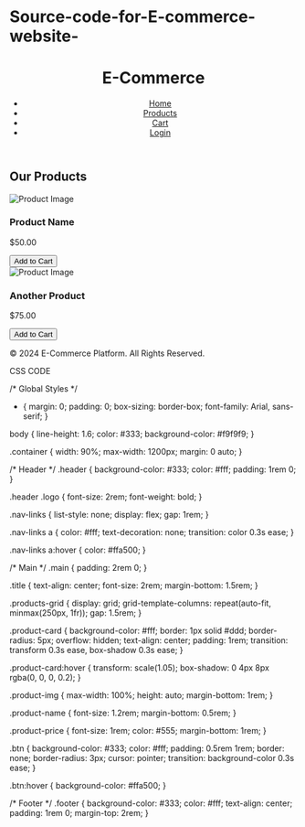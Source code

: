 # Source-code-for-E-commerce-website-
<!DOCTYPE html>
<html lang="en">
<head>
  <meta charset="UTF-8">
  <meta name="viewport" content="width=device-width, initial-scale=1.0">
  <title>E-Commerce Platform</title>
  <link rel="stylesheet" href="styles.css">
</head>
<body>
  <header class="header">
    <div class="container">
      <h1 class="logo">E-Commerce</h1>
      <nav>
        <ul class="nav-links">
          <li><a href="#">Home</a></li>
          <li><a href="#">Products</a></li>
          <li><a href="#">Cart</a></li>
          <li><a href="#">Login</a></li>
        </ul>
      </nav>
    </div>
  </header>

  <main class="main">
    <div class="container">
      <h2 class="title">Our Products</h2>
      <div class="products-grid">
        <!-- Product Card -->
        <div class="product-card">
          <img src="https://via.placeholder.com/150" alt="Product Image" class="product-img">
          <h3 class="product-name">Product Name</h3>
          <p class="product-price">$50.00</p>
          <button class="btn">Add to Cart</button>
        </div>
        <!-- Duplicate Product Cards for more items -->
        <div class="product-card">
          <img src="https://via.placeholder.com/150" alt="Product Image" class="product-img">
          <h3 class="product-name">Another Product</h3>
          <p class="product-price">$75.00</p>
          <button class="btn">Add to Cart</button>
        </div>
        <!-- More Product Cards -->
      </div>
    </div>
  </main>

  <footer class="footer">
    <div class="container">
      <p>&copy; 2024 E-Commerce Platform. All Rights Reserved.</p>
    </div>
  </footer>
</body>
</html>

CSS CODE 

/* Global Styles */
* {
  margin: 0;
  padding: 0;
  box-sizing: border-box;
  font-family: Arial, sans-serif;
}

body {
  line-height: 1.6;
  color: #333;
  background-color: #f9f9f9;
}

.container {
  width: 90%;
  max-width: 1200px;
  margin: 0 auto;
}

/* Header */
.header {
  background-color: #333;
  color: #fff;
  padding: 1rem 0;
}

.header .logo {
  font-size: 2rem;
  font-weight: bold;
}

.nav-links {
  list-style: none;
  display: flex;
  gap: 1rem;
}

.nav-links a {
  color: #fff;
  text-decoration: none;
  transition: color 0.3s ease;
}

.nav-links a:hover {
  color: #ffa500;
}

/* Main */
.main {
  padding: 2rem 0;
}

.title {
  text-align: center;
  font-size: 2rem;
  margin-bottom: 1.5rem;
}

.products-grid {
  display: grid;
  grid-template-columns: repeat(auto-fit, minmax(250px, 1fr));
  gap: 1.5rem;
}

.product-card {
  background-color: #fff;
  border: 1px solid #ddd;
  border-radius: 5px;
  overflow: hidden;
  text-align: center;
  padding: 1rem;
  transition: transform 0.3s ease, box-shadow 0.3s ease;
}

.product-card:hover {
  transform: scale(1.05);
  box-shadow: 0 4px 8px rgba(0, 0, 0, 0.2);
}

.product-img {
  max-width: 100%;
  height: auto;
  margin-bottom: 1rem;
}

.product-name {
  font-size: 1.2rem;
  margin-bottom: 0.5rem;
}

.product-price {
  font-size: 1rem;
  color: #555;
  margin-bottom: 1rem;
}

.btn {
  background-color: #333;
  color: #fff;
  padding: 0.5rem 1rem;
  border: none;
  border-radius: 3px;
  cursor: pointer;
  transition: background-color 0.3s ease;
}

.btn:hover {
  background-color: #ffa500;
}

/* Footer */
.footer {
  background-color: #333;
  color: #fff;
  text-align: center;
  padding: 1rem 0;
  margin-top: 2rem;
}
